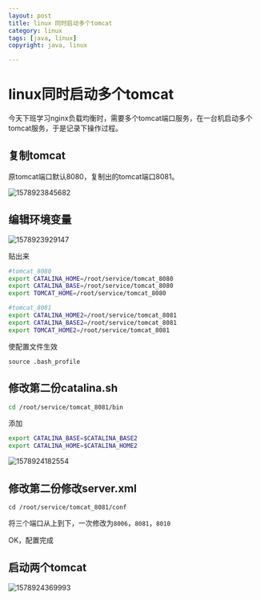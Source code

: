 ```yaml
---
layout: post
title: linux 同时启动多个tomcat
category: linux
tags: [java, linux]
copyright: java, linux

---
```


# linux同时启动多个tomcat

今天下班学习nginx负载均衡时，需要多个tomcat端口服务，在一台机启动多个tomcat服务，于是记录下操作过程。



## 复制tomcat

原tomcat端口默认8080，复制出的tomcat端口8081。

![1578923845682](https://images.niaobulashi.com/typecho/uploads/2020/01/2432263281.png)

## 编辑环境变量

![1578923929147](https://images.niaobulashi.com/typecho/uploads/2020/01/2341475484.png)

贴出来

``` bash
#tomcat_8080
export CATALINA_HOME=/root/service/tomcat_8080
export CATALINA_BASE=/root/service/tomcat_8080
export TOMCAT_HOME=/root/service/tomcat_8080

#tomcat_8081
export CATALINA_HOME2=/root/service/tomcat_8081
export CATALINA_BASE2=/root/service/tomcat_8081
export TOMCAT_HOME2=/root/service/tomcat_8081
```

使配置文件生效

`source .bash_profile`

## 修改第二份catalina.sh

``` bash
cd /root/service/tomcat_8081/bin
```
添加

``` bash
export CATALINA_BASE=$CATALINA_BASE2
export CATALINA_HOME=$CATALINA_HOME2
```

![1578924182554](https://images.niaobulashi.com/typecho/uploads/2020/01/4081550225.png)

## 修改第二份修改server.xml

```
cd /root/service/tomcat_8081/conf
```

将三个端口从上到下，一次修改为`8006`，`8081`，`8010`

OK，配置完成

## 启动两个tomcat

![1578924369993](https://images.niaobulashi.com/typecho/uploads/2020/01/2367557515.png)

